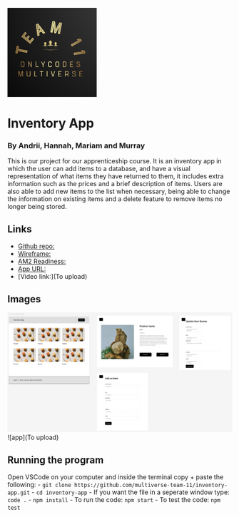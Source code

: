 ![logo](./images/logo.png)
# Inventory App

### By Andrii, Hannah, Mariam and Murray

This is our project for our apprenticeship course. It is an inventory app in which the user can add items to a database, and have a visual representation of what items they have returned to them, it includes extra information such as the prices and a brief description of items. Users are also able to add new items to the list when necessary, being able to change the information on existing items and a delete feature to remove items no longer being stored.

## Links
 - [Github repo:](https://github.com/orgs/multiverse-team-11/projects/1)
 - [Wireframe:](https://www.figma.com/design/ZoCurG4xhdP2C3JVDy54O4/Team-11-E-commerce-wireframe?node-id=1-500&t=cSzPpyK1KWeZBsiL-0)
 - [AM2 Readiness:](https://my.multiverse.io/join-course/SEYMYR)
 - [App URL:](https://inventory-app-11-1emn.onrender.com)
 - [Video link:](To upload)

## Images
![Wireframe](./images/wireframe.png)
![app](To upload)

## Running the program

Open VSCode on your computer and inside the terminal copy + paste the following:
    - `git clone https://github.com/multiverse-team-11/inventory-app.git`
    - `cd inventory-app`
    - If you want the file in a seperate window type: `code .`
    - `npm install`
    - To run the code: `npm start`
    - To test the code: `npm test`

